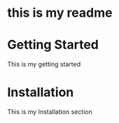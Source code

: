 # this is my readme

# Getting Started

This is my getting started

# Installation

This is my Installation section